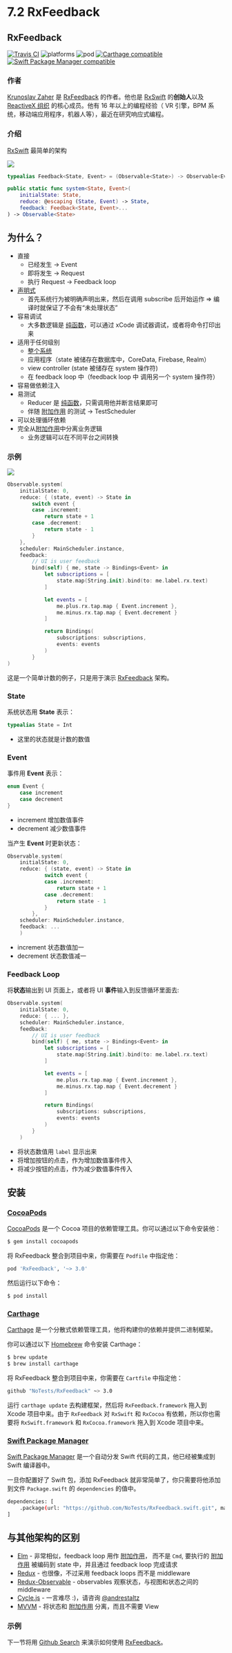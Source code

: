 # 7.2 RxFeedback

## RxFeedback

[![Travis CI](https://travis-ci.org/kzaher/RxFeedback.svg?branch=master)](https://travis-ci.org/kzaher/RxFeedback) ![platforms](https://img.shields.io/badge/platforms-iOS%20%7C%20macOS%20%7C%20tvOS%20%7C%20watchOS%20-333333.svg) ![pod](https://img.shields.io/cocoapods/v/RxFeedback.svg) [![Carthage compatible](https://img.shields.io/badge/Carthage-compatible-4BC51D.svg?style=flat)](https://github.com/Carthage/Carthage) [![Swift Package Manager compatible](https://img.shields.io/badge/Swift%20Package%20Manager-compatible-brightgreen.svg)](https://github.com/apple/swift-package-manager)

### 作者

[Krunoslav Zaher](https://github.com/kzaher) 是 [RxFeedback](https://github.com/kzaher/RxFeedback) 的作者。他也是 [RxSwift](https://github.com/ReactiveX/RxSwift) 的**创始人**以及 [ReactiveX 组织](https://github.com/ReactiveX) 的核心成员。他有 16 年以上的编程经验（ VR 引擎，BPM 系统，移动端应用程序，机器人等），最近在研究响应式编程。

### 介绍

[RxSwift](https://github.com/ReactiveX/RxSwift) 最简单的架构

![](../../.gitbook/assets/RxFeedback.png)

```swift
typealias Feedback<State, Event> = (Observable<State>) -> Observable<Event>

public static func system<State, Event>(
    initialState: State,
    reduce: @escaping (State, Event) -> State,
    feedback: Feedback<State, Event>...
) -> Observable<State>
```

## 为什么？

* 直接
  * 已经发生 -&gt; Event
  * 即将发生 -&gt; Request
  * 执行 Request -&gt; Feedback loop
* [声明式](https://zh.wikipedia.org/wiki/%E5%AE%A3%E5%91%8A%E5%BC%8F%E7%B7%A8%E7%A8%8B)
  * 首先系统行为被明确声明出来，然后在调用 subscribe 后开始运作 =&gt; 编译时就保证了不会有“未处理状态”
* 容易调试
  * 大多数逻辑是 [纯函数](../../recipes/pure_function.md)，可以通过 xCode 调试器调试，或者将命令打印出来
* 适用于任何级别
  * [整个系统](https://kafka.apache.org/documentation/)
  * 应用程序（state 被储存在数据库中，CoreData, Firebase, Realm）
  * view controller \(state 被储存在 system 操作符\)
  * 在 feedback loop 中（feedback loop 中 调用另一个 system 操作符）
* 容易做依赖注入
* 易测试
  * Reducer 是 [纯函数](../../recipes/pure_function.md)，只需调用他并断言结果即可
  * 伴随 [附加作用](../../recipes/side_effects.md) 的测试 -&gt; TestScheduler
* 可以处理循环依赖
* 完全从[附加作用](../../recipes/side_effects.md)中分离业务逻辑
  * 业务逻辑可以在不同平台之间转换

### 示例

![](../../.gitbook/assets/Counter.gif)

```swift
Observable.system(
    initialState: 0,
    reduce: { (state, event) -> State in
        switch event {
        case .increment:
            return state + 1
        case .decrement:
            return state - 1
        }
    },
    scheduler: MainScheduler.instance,
    feedback:
        // UI is user feedback
        bind(self) { me, state -> Bindings<Event> in
            let subscriptions = [
                state.map(String.init).bind(to: me.label.rx.text)
            ]

            let events = [
                me.plus.rx.tap.map { Event.increment },
                me.minus.rx.tap.map { Event.decrement }
            ]

            return Bindings(
                subscriptions: subscriptions,
                events: events
            )
        }
)
```

这是一个简单计数的例子，只是用于演示 [RxFeedback](https://github.com/kzaher/RxFeedback) 架构。

### State

系统状态用 **State** 表示：

```swift
typealias State = Int
```

* 这里的状态就是计数的数值

### Event

事件用 **Event** 表示：

```swift
enum Event {
    case increment
    case decrement
}
```

* increment 增加数值事件
* decrement 减少数值事件

当产生 **Event** 时更新状态：

```swift
Observable.system(
    initialState: 0,
    reduce: { (state, event) -> State in
            switch event {
            case .increment:
                return state + 1
            case .decrement:
                return state - 1
            }
        },
    scheduler: MainScheduler.instance,
    feedback: ...
    )
```

* increment 状态数值加一
* decrement 状态数值减一

### Feedback Loop

将**状态**输出到 UI 页面上，或者将 UI **事件**输入到反馈循环里面去:

```swift
Observable.system(
    initialState: 0,
    reduce: { ... },
    scheduler: MainScheduler.instance,
    feedback:
        // UI is user feedback
        bind(self) { me, state -> Bindings<Event> in
            let subscriptions = [
                state.map(String.init).bind(to: me.label.rx.text)
            ]

            let events = [
                me.plus.rx.tap.map { Event.increment },
                me.minus.rx.tap.map { Event.decrement }
            ]

            return Bindings(
                subscriptions: subscriptions,
                events: events
            )
        }
    )
```

* 将状态数值用 `label` 显示出来
* 将增加按钮的点击，作为增加数值事件传入
* 将减少按钮的点击，作为减少数值事件传入

## 安装

### [CocoaPods](http://cocoapods.org/)

[CocoaPods](http://cocoapods.org/) 是一个 Cocoa 项目的依赖管理工具。你可以通过以下命令安装他：

```bash
$ gem install cocoapods
```

将 RxFeedback 整合到项目中来，你需要在 `Podfile` 中指定他：

```bash
pod 'RxFeedback', '~> 3.0'
```

然后运行以下命令：

```bash
$ pod install
```

### [Carthage](https://github.com/Carthage/Carthage)

[Carthage](https://github.com/Carthage/Carthage) 是一个分散式依赖管理工具，他将构建你的依赖并提供二进制框架。

你可以通过以下 [Homebrew](http://brew.sh/) 命令安装 Carthage：

```bash
$ brew update
$ brew install carthage
```

将 RxFeedback 整合到项目中来，你需要在 `Cartfile` 中指定他：

```bash
github "NoTests/RxFeedback" ~> 3.0
```

运行 `carthage update` 去构建框架，然后将 `RxFeedback.framework` 拖入到 Xcode 项目中来。由于 `RxFeedback` 对 `RxSwift` 和 `RxCocoa` 有依赖，所以你也需要将 `RxSwift.framework` 和 `RxCocoa.framework` 拖入到 Xcode 项目中来。

### [Swift Package Manager](https://swift.org/package-manager/)

[Swift Package Manager](https://swift.org/package-manager/) 是一个自动分发 Swift 代码的工具，他已经被集成到 Swift 编译器中。

一旦你配置好了 Swift 包，添加 RxFeedback 就非常简单了，你只需要将他添加到文件 `Package.swift` 的 `dependencies` 的值中。

```bash
dependencies: [
    .package(url: "https://github.com/NoTests/RxFeedback.swift.git", majorVersion: 1)
]
```

## 与其他架构的区别

* [Elm](https://guide.elm-lang.org/architecture/) - 非常相似，feedback loop 用作 [附加作用](../../recipes/side_effects.md)， 而不是 `Cmd`, 要执行的 [附加作用](../../recipes/side_effects.md) 被编码到 state 中，并且通过 feedback loop 完成请求
* [Redux](https://redux.js.org/) - 也很像，不过采用 feedback loops 而不是 middleware
* [Redux-Observable](https://redux-observable.js.org/) - observables 观察状态，与视图和状态之间的 middleware
* [Cycle.js](https://cycle.js.org/) - 一言难尽 :\)，请咨询 [@andrestaltz](https://twitter.com/andrestaltz)
* [MVVM](../mvvm/) - 将状态和 [附加作用](../../recipes/side_effects.md) 分离，而且不需要 View

### 示例

下一节将用 [Github Search](github_search.md) 来演示如何使用 [RxFeedback](https://github.com/kzaher/RxFeedback)。

